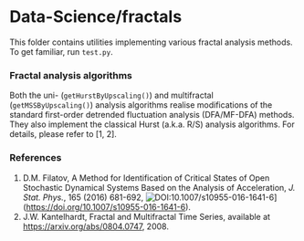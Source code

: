 # Data-Science/fractals
This folder contains utilities implementing various fractal analysis methods. To get familiar, run `test.py`.

### Fractal analysis algorithms
Both the uni- (`getHurstByUpscaling()`) and multifractal (`getMSSByUpscaling()`) analysis algorithms realise modifications of the standard first-order detrended fluctuation analysis (DFA/MF-DFA) methods. They also implement the classical Hurst (a.k.a. R/S) analysis algorithms. For details, please refer to [1, 2].

### References
1. D.M. Filatov, A Method for Identification of Critical States of Open Stochastic Dynamical Systems Based on the Analysis of Acceleration, *J. Stat. Phys.*, 165 (2016) 681-692, ![DOI:10.1007/s10955-016-1641-6](https://zenodo.org/badge/DOI/10.1007/s10955-016-1641-6.svg)](https://doi.org/10.1007/s10955-016-1641-6).
2. J.W. Kantelhardt, Fractal and Multifractal Time Series, available at https://arxiv.org/abs/0804.0747, 2008.